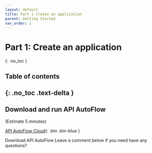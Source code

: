 ```yaml
---
layout: default
title: Part 1 Create an application
parent: Getting Started
nav_order: 1
---
```


# Part 1: Create an application
{: .no_toc }

## Table of contents
{: .no_toc .text-delta }
---


## Download and run API AutoFlow
(Estimate 5 minutes)



[API AutoFlow Cloud](https://console.apiautoflow.com/){: .btn .btn-blue }

Download API AutoFlow
Leave a comment below if you need have any questions?
